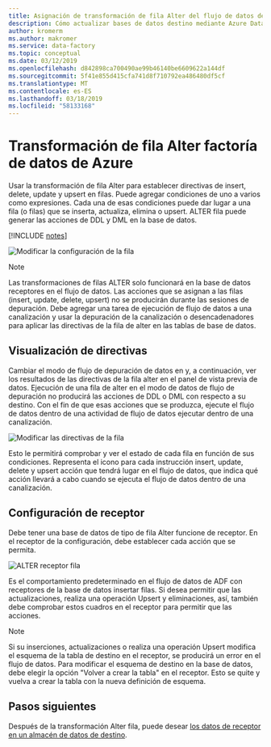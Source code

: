 ```yaml
---
title: Asignación de transformación de fila Alter del flujo de datos de Azure Data Factory
description: Cómo actualizar bases de datos destino mediante Azure Data Factory asignación flujo Alter fila transformación de datos
author: kromerm
ms.author: makromer
ms.service: data-factory
ms.topic: conceptual
ms.date: 03/12/2019
ms.openlocfilehash: d842898ca700490ae99b46140be6609622a144df
ms.sourcegitcommit: 5f41e855d415cfa741d8f710792ea486480df5cf
ms.translationtype: MT
ms.contentlocale: es-ES
ms.lasthandoff: 03/18/2019
ms.locfileid: "58133168"
---
```

# <a name="azure-data-factory-alter-row-transformation"></a>Transformación de fila Alter factoría de datos de Azure

Usar la transformación de fila Alter para establecer directivas de insert, delete, update y upsert en filas. Puede agregar condiciones de uno a varios como expresiones. Cada una de esas condiciones puede dar lugar a una fila (o filas) que se inserta, actualiza, elimina o upsert. ALTER fila puede generar las acciones de DDL y DML en la base de datos.

[!INCLUDE [notes](../../includes/data-factory-data-flow-preview.md)]

![Modificar la configuración de la fila](media/data-flow/alter-row1.png "Alter Settings de fila")

> [!NOTE]
> Las transformaciones de filas ALTER solo funcionará en la base de datos receptores en el flujo de datos. Las acciones que se asignan a las filas (insert, update, delete, upsert) no se producirán durante las sesiones de depuración. Debe agregar una tarea de ejecución de flujo de datos a una canalización y usar la depuración de la canalización o desencadenadores para aplicar las directivas de la fila de alter en las tablas de base de datos.

## <a name="view-policies"></a>Visualización de directivas

Cambiar el modo de flujo de depuración de datos en y, a continuación, ver los resultados de las directivas de la fila alter en el panel de vista previa de datos. Ejecución de una fila de alter en el modo de datos de flujo de depuración no producirá las acciones de DDL o DML con respecto a su destino. Con el fin de que esas acciones que se produzca, ejecute el flujo de datos dentro de una actividad de flujo de datos ejecutar dentro de una canalización.

![Modificar las directivas de la fila](media/data-flow/alter-row3.png "modificar directivas de fila")

Esto le permitirá comprobar y ver el estado de cada fila en función de sus condiciones. Representa el icono para cada instrucción insert, update, delete y upsert acción que tendrá lugar en el flujo de datos, que indica qué acción llevará a cabo cuando se ejecuta el flujo de datos dentro de una canalización.

## <a name="sink-settings"></a>Configuración de receptor

Debe tener una base de datos de tipo de fila Alter funcione de receptor. En el receptor de la configuración, debe establecer cada acción que se permita.

![ALTER receptor fila](media/data-flow/alter-row2.png "Alter receptor de fila")

Es el comportamiento predeterminado en el flujo de datos de ADF con receptores de la base de datos insertar filas. Si desea permitir que las actualizaciones, realiza una operación Upsert y eliminaciones, así, también debe comprobar estos cuadros en el receptor para permitir que las acciones.

> [!NOTE]
> Si su inserciones, actualizaciones o realiza una operación Upsert modifica el esquema de la tabla de destino en el receptor, se producirá un error en el flujo de datos. Para modificar el esquema de destino en la base de datos, debe elegir la opción "Volver a crear la tabla" en el receptor. Esto se quite y vuelva a crear la tabla con la nueva definición de esquema.

## <a name="next-steps"></a>Pasos siguientes

Después de la transformación Alter fila, puede desear [los datos de receptor en un almacén de datos de destino](data-flow-sink.md).
